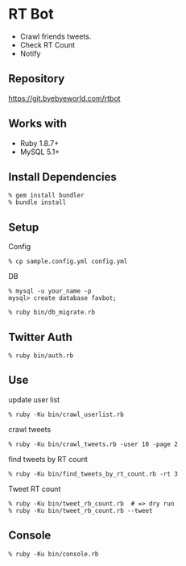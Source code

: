 RT Bot
======

* Crawl friends tweets.
* Check RT Count
* Notify


Repository
----------
https://git.byebyeworld.com/rtbot


Works with
----------
* Ruby 1.8.7+
* MySQL 5.1+


Install Dependencies
--------------------

    % gem install bundler
    % bundle install


Setup
-----

Config

    % cp sample.config.yml config.yml

DB

    % mysql -u your_name -p
    mysql> create database favbot;

    % ruby bin/db_migrate.rb


Twitter Auth
------------

    % ruby bin/auth.rb


Use
---

update user list

    % ruby -Ku bin/crawl_userlist.rb

crawl tweets

    % ruby -Ku bin/crawl_tweets.rb -user 10 -page 2

find tweets by RT count

    % ruby -Ku bin/find_tweets_by_rt_count.rb -rt 3

Tweet RT count

    % ruby -Ku bin/tweet_rb_count.rb  # => dry run
    % ruby -Ku bin/tweet_rb_count.rb --tweet


Console
-------

    % ruby -Ku bin/console.rb